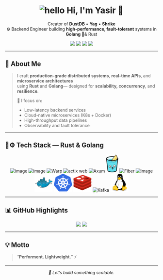 <!-- Profile Header -->
<h1 align="center">
  <img src="https://user-images.githubusercontent.com/18350557/176309783-0785949b-9127-417c-8b55-ab5a4333674e.gif" height="40" width="40" alt="hello"/>  
  Hi, I'm <strong>Yasir</strong> 👋  
</h1>

<p align="center">
  Creator of <b>DustDB</b> • <b>Yag</b> • <b>Shrike</b>  
  <br/>
  ⚙️ Backend Engineer building <b>high-performance, fault-tolerant</b> systems in <b>Golang 🐹</b>& Rust</b>  
</p>

<p align="center">
  <a href="https://dev.to/mr_yasir"><img src="https://img.shields.io/badge/Blog-dev.to-blue?style=flat-square&logo=dev.to" /></a>
  <a href="mailto:helloyasir@proton.me"><img src="https://img.shields.io/badge/Email-ProtonMail-purple?style=flat-square&logo=protonmail" /></a>
  <a href="https://www.upwork.com/freelancers/~0134f4c054f96f8850"><img src="https://img.shields.io/badge/Upwork-Hire%20Me-success?style=flat-square&logo=upwork" /></a>
  <a href="https://x.com/myasirdev"><img src="https://img.shields.io/badge/Twitter-@myasirdev-1DA1F2?style=flat-square&logo=x" /></a>
</p>

---

## 🧠 About Me

> I craft **production-grade distributed systems**, **real-time APIs**, and **microservice architectures**  
> using  **Rust** and **Golang**— designed for **scalability, concurrency**, and **resilience**.  
>  
> 🚀 I focus on:
> - Low-latency backend services  
> - Cloud-native microservices (K8s + Docker)  
> - High-throughput data pipelines  
> - Observability and fault tolerance  

---

## 🦀⚙️ Tech Stack — Rust & Golang

<p align="center">
  
  <!-- Rust -->
  <img width="60" height="60" alt="image" src="https://github.com/user-attachments/assets/e5558bfb-6123-4b85-9a4f-3556b3090a61" />
    <!-- Golang -->
  <img width="70" height="700"  alt="image" src="https://github.com/user-attachments/assets/db69fdf2-4c08-4cbb-81b0-72a775a3e7d4" />
   <!-- Warp  -->
 <img width="70" height="70" alt="Warp" src="https://user-images.githubusercontent.com/85056161/221151383-dee5374b-03d9-4548-a0fd-35dfc7ea0f5b.png" />
  <!-- Actix web -->
  <img width="60" height="60" alt="actix web" src="https://actix.rs/img/logo-icon.png" />
  <!-- Axum -->
<img width="60" height="60" alt="Axum" src="https://avatars.githubusercontent.com/u/20248544?s=48&v=4" />
 

 
  <!-- Gin -->
  <img src="https://raw.githubusercontent.com/gin-gonic/logo/master/color.png" alt="Gin" width="40" height="60"/>
  <!-- Fiber -->
  <img src="https://avatars.githubusercontent.com/u/59947262?s=48&v=4" alt="Fiber" width="60" height="60"/>
  <!-- SQL -->
  <img width="60" height="60" alt="image" src="https://github.com/user-attachments/assets/0ddf4e30-0291-49eb-80fc-db2a8e42a920" />
  
  <!-- Docker -->
  <img src="https://raw.githubusercontent.com/devicons/devicon/master/icons/docker/docker-original.svg" alt="Docker" width="60" height="60"/>
  <!-- Kubernetes -->
  <img src="https://raw.githubusercontent.com/devicons/devicon/master/icons/kubernetes/kubernetes-plain.svg" alt="Kubernetes" width="60" height="60"/>
  <!-- Redis -->
  <img src="https://raw.githubusercontent.com/devicons/devicon/master/icons/redis/redis-original.svg" alt="Redis" width="60" height="60"/>
  <!-- Kafka -->
  <img src="https://cdn.worldvectorlogo.com/logos/kafka.svg" alt="Kafka" width="60" height="60"/>
  <!-- Linux -->
  <img src="https://raw.githubusercontent.com/devicons/devicon/master/icons/linux/linux-original.svg" alt="Linux" width="60" height="60"/>
</p>

---

## 📊 GitHub Highlights

<p align="center">
  <img src="https://github-readme-stats.vercel.app/api?username=mr-yasir&show_icons=true&theme=tokyonight&hide_border=false" height="180" />
  <img src="https://github-readme-stats.vercel.app/api/top-langs/?username=mr-yasir&layout=compact&theme=tokyonight&hide_border=false" height="180" />
</p>

---

## 💡 Motto

> “**Performent. Lightweight.**” ⚡  

---

<p align="center">
  <i>💬 Let’s build something scalable.</i>
</p>
